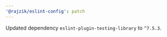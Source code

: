 ```yaml
---
'@rajzik/eslint-config': patch
---
```


Updated dependency `eslint-plugin-testing-library` to `^7.5.3`.
